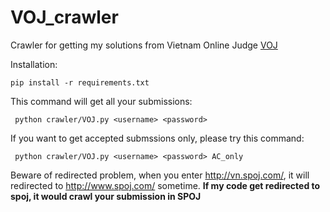 VOJ_crawler
==========

Crawler for getting my solutions from Vietnam Online Judge [VOJ](https://vn.spoj.com/)

Installation:

```
pip install -r requirements.txt
```


This command will get all your submissions:
   ```
    python crawler/VOJ.py <username> <password>
   ```
   
If you want to get accepted submssions only, please try this command:
   ```
    python crawler/VOJ.py <username> <password> AC_only
   ```

 
Beware of redirected problem, when you enter http://vn.spoj.com/, it will redirected to http://www.spoj.com/ sometime. **If my code get redirected to spoj, it would crawl your submission in SPOJ**
   

